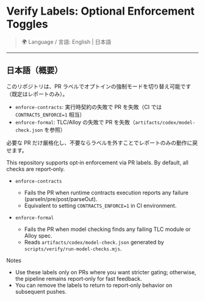 # Verify Labels: Optional Enforcement Toggles

> 🌍 Language / 言語: English | 日本語

---

## 日本語（概要）

このリポジトリは、PR ラベルでオプトインの強制モードを切り替え可能です（既定はレポートのみ）。

- `enforce-contracts`: 実行時契約の失敗で PR を失敗（CI では `CONTRACTS_ENFORCE=1` 相当）
- `enforce-formal`: TLC/Alloy の失敗で PR を失敗（`artifacts/codex/model-check.json` を参照）

必要な PR だけ厳格化し、不要ならラベルを外すことでレポートのみの動作に戻せます。

This repository supports opt‑in enforcement via PR labels. By default, all checks are report‑only.

- `enforce-contracts`
  - Fails the PR when runtime contracts execution reports any failure (parseIn/pre/post/parseOut).
  - Equivalent to setting `CONTRACTS_ENFORCE=1` in CI environment.

- `enforce-formal`
  - Fails the PR when model checking finds any failing TLC module or Alloy spec.
  - Reads `artifacts/codex/model-check.json` generated by `scripts/verify/run-model-checks.mjs`.

Notes
- Use these labels only on PRs where you want stricter gating; otherwise, the pipeline remains report‑only for fast feedback.
- You can remove the labels to return to report‑only behavior on subsequent pushes.
